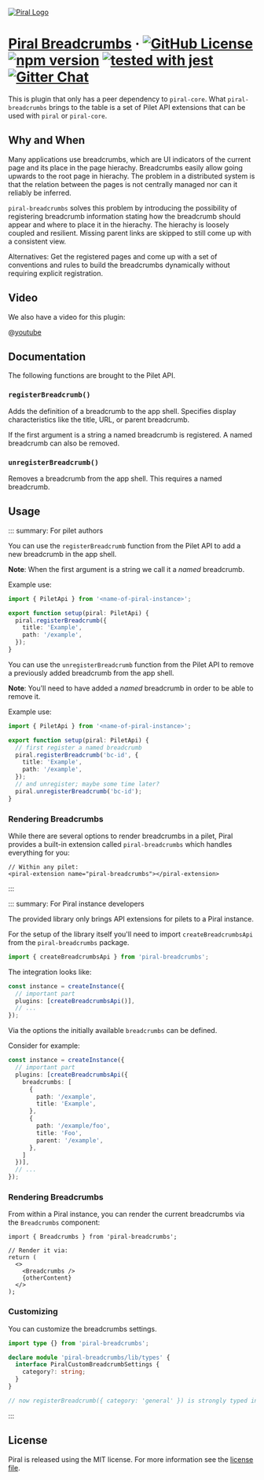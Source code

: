 [![Piral Logo](https://github.com/smapiot/piral/raw/main/docs/assets/logo.png)](https://piral.io)

# [Piral Breadcrumbs](https://piral.io) &middot; [![GitHub License](https://img.shields.io/badge/license-MIT-blue.svg)](https://github.com/smapiot/piral/blob/main/LICENSE) [![npm version](https://img.shields.io/npm/v/piral-breadcrumbs.svg?style=flat)](https://www.npmjs.com/package/piral-breadcrumbs) [![tested with jest](https://img.shields.io/badge/tested_with-jest-99424f.svg)](https://jestjs.io) [![Gitter Chat](https://badges.gitter.im/gitterHQ/gitter.png)](https://gitter.im/piral-io/community)

This is plugin that only has a peer dependency to `piral-core`. What `piral-breadcrumbs` brings to the table is a set of Pilet API extensions that can be used with `piral` or `piral-core`.

## Why and When

Many applications use breadcrumbs, which are UI indicators of the current page and its place in the page hierachy. Breadcrumbs easily allow going upwards to the root page in hierachy. The problem in a distributed system is that the relation between the pages is not centrally managed nor can it reliably be inferred.

`piral-breadcrumbs` solves this problem by introducing the possibility of registering breadcrumb information stating how the breadcrumb should appear and where to place it in the hierachy. The hierachy is loosely coupled and resilient. Missing parent links are skipped to still come up with a consistent view.

Alternatives: Get the registered pages and come up with a set of conventions and rules to build the breadcrumbs dynamically without requiring explicit registration.

## Video

We also have a video for this plugin:

@[youtube](https://youtu.be/G7FJeNR-g28)

## Documentation

The following functions are brought to the Pilet API.

### `registerBreadcrumb()`

Adds the definition of a breadcrumb to the app shell. Specifies display characteristics like the title, URL, or parent breadcrumb.

If the first argument is a string a named breadcrumb is registered. A named breadcrumb can also be removed.

### `unregisterBreadcrumb()`

Removes a breadcrumb from the app shell. This requires a named breadcrumb.

## Usage

::: summary: For pilet authors

You can use the `registerBreadcrumb` function from the Pilet API to add a new breadcrumb in the app shell.

**Note**: When the first argument is a string we call it a *named* breadcrumb.

Example use:

```ts
import { PiletApi } from '<name-of-piral-instance>';

export function setup(piral: PiletApi) {
  piral.registerBreadcrumb({
    title: 'Example',
    path: '/example',
  });
}
```

You can use the `unregisterBreadcrumb` function from the Pilet API to remove a previously added breadcrumb from the app shell.

**Note**: You'll need to have added a *named* breadcrumb in order to be able to remove it.

Example use:

```ts
import { PiletApi } from '<name-of-piral-instance>';

export function setup(piral: PiletApi) {
  // first register a named breadcrumb
  piral.registerBreadcrumb('bc-id', {
    title: 'Example',
    path: '/example',
  });
  // and unregister; maybe some time later?
  piral.unregisterBreadcrumb('bc-id');
}
```

### Rendering Breadcrumbs

While there are several options to render breadcrumbs in a pilet, Piral provides a built-in extension called `piral-breadcrumbs` which handles everything for you:

```tsx
// Within any pilet:
<piral-extension name="piral-breadcrumbs"></piral-extension>
```

:::

::: summary: For Piral instance developers

The provided library only brings API extensions for pilets to a Piral instance.

For the setup of the library itself you'll need to import `createBreadcrumbsApi` from the `piral-breadcrumbs` package.

```ts
import { createBreadcrumbsApi } from 'piral-breadcrumbs';
```

The integration looks like:

```ts
const instance = createInstance({
  // important part
  plugins: [createBreadcrumbsApi()],
  // ...
});
```

Via the options the initially available `breadcrumbs` can be defined.

Consider for example:

```ts
const instance = createInstance({
  // important part
  plugins: [createBreadcrumbsApi({
    breadcrumbs: [
      {
        path: '/example',
        title: 'Example',
      },
      {
        path: '/example/foo',
        title: 'Foo',
        parent: '/example',
      },
    ]
  })],
  // ...
});
```

### Rendering Breadcrumbs

From within a Piral instance, you can render the current breadcrumbs via the `Breadcrumbs` component:

```tsx
import { Breadcrumbs } from 'piral-breadcrumbs';

// Render it via:
return (
  <>
    <Breadcrumbs />
    {otherContent}
  </>
);
```

### Customizing

You can customize the breadcrumbs settings.

```ts
import type {} from 'piral-breadcrumbs';

declare module 'piral-breadcrumbs/lib/types' {
  interface PiralCustomBreadcrumbSettings {
    category?: string;
  }
}

// now registerBreadcrumb({ category: 'general' }) is strongly typed in pilets
```

:::

## License

Piral is released using the MIT license. For more information see the [license file](./LICENSE).
